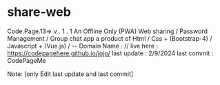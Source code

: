 # share-web
Code.Page.13=> v . 1 . 1
An Offline Only (PWA) Web sharing / Password Management / Group chat app
a product of Html / Css + (Bootstrap-4) / Javascript + (Vue.js) / --
Domain Name : //
live here : https://codepagehere.github.io/jojo/
last update : 2/9/2024
last commit : CodePageMe

Note: [only Edit last update and last commit]
